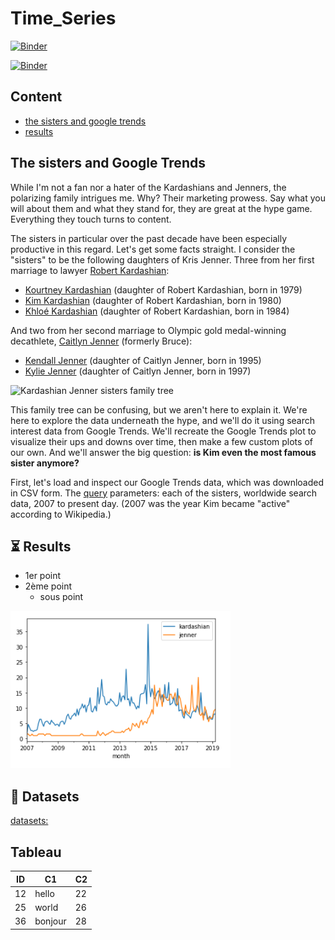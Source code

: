 # Time_Series
[![Binder](https://mybinder.org/badge_logo.svg)](https://mybinder.org/v2/gh/Heithem-Tn/Time_Series/main)

[![Binder](https://mybinder.org/badge_logo.svg)](https://mybinder.org/v2/gh/Heithem-Tn/Time_Series/main?filepath=%2Ftree%2Fdatacamp%20project.ipynb)

## Content

- [the sisters and google trends](#the-sisters-and-google-trends)
- [results](#results)

## The sisters and Google Trends
<p>While I'm not a fan nor a hater of the Kardashians and Jenners, the polarizing family intrigues me. Why? Their marketing prowess. Say what you will about them and what they stand for, they are great at the hype game. Everything they touch turns to content.</p>
<p>The sisters in particular over the past decade have been especially productive in this regard. Let's get some facts straight. I consider the "sisters" to be the following daughters of Kris Jenner. Three from her first marriage to lawyer <a href="https://en.wikipedia.org/wiki/Robert_Kardashian">Robert Kardashian</a>:</p>
<ul>
<li><a href="https://en.wikipedia.org/wiki/Kourtney_Kardashian">Kourtney Kardashian</a> (daughter of Robert Kardashian, born in 1979)</li>
<li><a href="https://en.wikipedia.org/wiki/Kim_Kardashian">Kim Kardashian</a> (daughter of Robert Kardashian, born in 1980)</li>
<li><a href="https://en.wikipedia.org/wiki/Khlo%C3%A9_Kardashian">Khloé Kardashian</a> (daughter of Robert Kardashian, born in 1984)</li>
</ul>
<p>And two from her second marriage to Olympic gold medal-winning decathlete, <a href="https://en.wikipedia.org/wiki/Caitlyn_Jenner">Caitlyn Jenner</a> (formerly Bruce):</p>
<ul>
<li><a href="https://en.wikipedia.org/wiki/Kendall_Jenner">Kendall Jenner</a> (daughter of Caitlyn Jenner, born in 1995)</li>
<li><a href="https://en.wikipedia.org/wiki/Kylie_Jenner">Kylie Jenner</a> (daughter of Caitlyn Jenner, born in 1997)</li>
</ul>
<p><img src="https://assets.datacamp.com/production/project_538/img/kardashian_jenner_family_tree.png" alt="Kardashian Jenner sisters family tree"></p>
<p>This family tree can be confusing, but we aren't here to explain it. We're here to explore the data underneath the hype, and we'll do it using search interest data from Google Trends. We'll recreate the Google Trends plot to visualize their ups and downs over time, then make a few custom plots of our own. And we'll answer the big question: <strong>is Kim even the most famous sister anymore?</strong></p>
<p>First, let's load and inspect our Google Trends data, which was downloaded in CSV form. The <a href="https://trends.google.com/trends/explore?date=2007-01-01%202019-03-21&q=%2Fm%2F0261x8t,%2Fm%2F043p2f2,%2Fm%2F043ttm7,%2Fm%2F05_5_yx,%2Fm%2F05_5_yh">query</a> parameters: each of the sisters, worldwide search data, 2007 to present day. (2007 was the year Kim became "active" according to Wikipedia.)</p>

## :hourglass_flowing_sand: Results

* 1er point
* 2ème point
  * sous point
<p><img src="data/kj.png" alt="Kardashian Jenner sisters family tree"></p>

## :open_file_folder: Datasets

[datasets:](https://github.com/Heithem-Tn/Time_Series/blob/a02d63acdb2ac7f36b5f5b358a15efa8def5eb28/data/trends_kj_sisters.csv)

## Tableau

| ID | C1      | C2 |
|----|---------|----|
| 12 | hello   | 22 |
| 25 | world   | 26 |
| 36 | bonjour | 28 |
